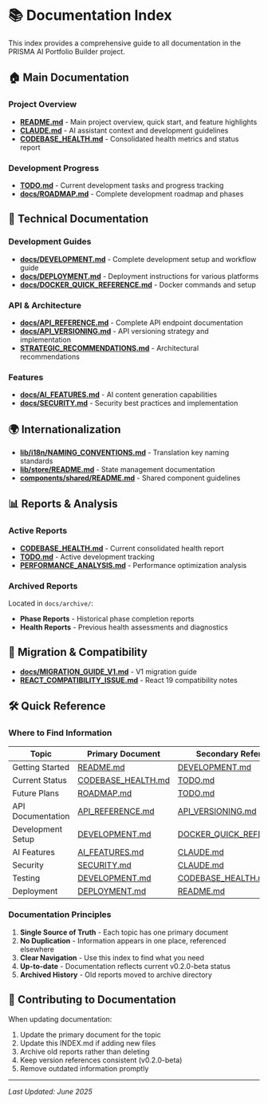 # 📚 Documentation Index

This index provides a comprehensive guide to all documentation in the PRISMA AI Portfolio Builder project.

## 🏠 Main Documentation

### Project Overview

- **[README.md](../README.md)** - Main project overview, quick start, and feature highlights
- **[CLAUDE.md](../CLAUDE.md)** - AI assistant context and development guidelines
- **[CODEBASE_HEALTH.md](../CODEBASE_HEALTH.md)** - Consolidated health metrics and status report

### Development Progress

- **[TODO.md](../TODO.md)** - Current development tasks and progress tracking
- **[docs/ROADMAP.md](./ROADMAP.md)** - Complete development roadmap and phases

## 📖 Technical Documentation

### Development Guides

- **[docs/DEVELOPMENT.md](./DEVELOPMENT.md)** - Complete development setup and workflow guide
- **[docs/DEPLOYMENT.md](./DEPLOYMENT.md)** - Deployment instructions for various platforms
- **[docs/DOCKER_QUICK_REFERENCE.md](../DOCKER_QUICK_REFERENCE.md)** - Docker commands and setup

### API & Architecture

- **[docs/API_REFERENCE.md](./API_REFERENCE.md)** - Complete API endpoint documentation
- **[docs/API_VERSIONING.md](./API_VERSIONING.md)** - API versioning strategy and implementation
- **[STRATEGIC_RECOMMENDATIONS.md](../STRATEGIC_RECOMMENDATIONS.md)** - Architectural recommendations

### Features

- **[docs/AI_FEATURES.md](./AI_FEATURES.md)** - AI content generation capabilities
- **[docs/SECURITY.md](./SECURITY.md)** - Security best practices and implementation

## 🌍 Internationalization

- **[lib/i18n/NAMING_CONVENTIONS.md](../lib/i18n/NAMING_CONVENTIONS.md)** - Translation key naming standards
- **[lib/store/README.md](../lib/store/README.md)** - State management documentation
- **[components/shared/README.md](../components/shared/README.md)** - Shared component guidelines

## 📊 Reports & Analysis

### Active Reports

- **[CODEBASE_HEALTH.md](../CODEBASE_HEALTH.md)** - Current consolidated health report
- **[TODO.md](../TODO.md)** - Active development tracking
- **[PERFORMANCE_ANALYSIS.md](../PERFORMANCE_ANALYSIS.md)** - Performance optimization analysis

### Archived Reports

Located in `docs/archive/`:

- **Phase Reports** - Historical phase completion reports
- **Health Reports** - Previous health assessments and diagnostics

## 🔄 Migration & Compatibility

- **[docs/MIGRATION_GUIDE_V1.md](./MIGRATION_GUIDE_V1.md)** - V1 migration guide
- **[REACT_COMPATIBILITY_ISSUE.md](../REACT_COMPATIBILITY_ISSUE.md)** - React 19 compatibility notes

## 🛠️ Quick Reference

### Where to Find Information

| Topic             | Primary Document                            | Secondary References                                      |
| ----------------- | ------------------------------------------- | --------------------------------------------------------- |
| Getting Started   | [README.md](../README.md)                   | [DEVELOPMENT.md](./DEVELOPMENT.md)                        |
| Current Status    | [CODEBASE_HEALTH.md](../CODEBASE_HEALTH.md) | [TODO.md](../TODO.md)                                     |
| Future Plans      | [ROADMAP.md](./ROADMAP.md)                  | [TODO.md](../TODO.md)                                     |
| API Documentation | [API_REFERENCE.md](./API_REFERENCE.md)      | [API_VERSIONING.md](./API_VERSIONING.md)                  |
| Development Setup | [DEVELOPMENT.md](./DEVELOPMENT.md)          | [DOCKER_QUICK_REFERENCE.md](../DOCKER_QUICK_REFERENCE.md) |
| AI Features       | [AI_FEATURES.md](./AI_FEATURES.md)          | [CLAUDE.md](../CLAUDE.md)                                 |
| Security          | [SECURITY.md](./SECURITY.md)                | [CLAUDE.md](../CLAUDE.md)                                 |
| Testing           | [DEVELOPMENT.md](./DEVELOPMENT.md)          | [CODEBASE_HEALTH.md](../CODEBASE_HEALTH.md)               |
| Deployment        | [DEPLOYMENT.md](./DEPLOYMENT.md)            | [README.md](../README.md)                                 |

### Documentation Principles

1. **Single Source of Truth** - Each topic has one primary document
2. **No Duplication** - Information appears in one place, referenced elsewhere
3. **Clear Navigation** - Use this index to find what you need
4. **Up-to-date** - Documentation reflects current v0.2.0-beta status
5. **Archived History** - Old reports moved to archive directory

## 📝 Contributing to Documentation

When updating documentation:

1. Update the primary document for the topic
2. Update this INDEX.md if adding new files
3. Archive old reports rather than deleting
4. Keep version references consistent (v0.2.0-beta)
5. Remove outdated information promptly

---

_Last Updated: June 2025_
